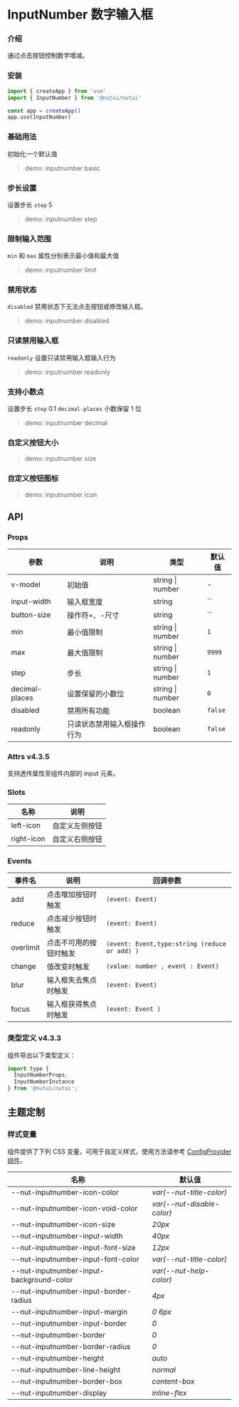 # InputNumber 数字输入框

### 介绍

通过点击按钮控制数字增减。

### 安装

```js
import { createApp } from 'vue'
import { InputNumber } from '@nutui/nutui'

const app = createApp()
app.use(InputNumber)
```

### 基础用法

初始化一个默认值

> demo: inputnumber basic

### 步长设置

设置步长 `step` 5

> demo: inputnumber step

### 限制输入范围

`min` 和 `max` 属性分别表示最小值和最大值

> demo: inputnumber limit

### 禁用状态

`disabled` 禁用状态下无法点击按钮或修改输入框。

> demo: inputnumber disabled

### 只读禁用输入框

`readonly` 设置只读禁用输入框输入行为

> demo: inputnumber readonly

### 支持小数点

设置步长 `step` 0.1 `decimal-places` 小数保留 1 位

> demo: inputnumber decimal

### 自定义按钮大小

> demo: inputnumber size

### 自定义按钮图标

> demo: inputnumber icon

## API

### Props

| 参数 | 说明 | 类型 | 默认值 |
| --- | --- | --- | --- |
| v-model | 初始值 | string \| number | - |
| input-width | 输入框宽度 | string | `` |
| button-size | 操作符+、-尺寸 | string | `` |
| min | 最小值限制 | string \| number | `1` |
| max | 最大值限制 | string \| number | `9999` |
| step | 步长 | string \| number | `1` |
| decimal-places | 设置保留的小数位 | string \| number | `0` |
| disabled | 禁用所有功能 | boolean | `false` |
| readonly | 只读状态禁用输入框操作行为 | boolean | `false` |

### Attrs v4.3.5

支持透传属性至组件内部的 input 元素。

### Slots

| 名称 | 说明 |
| --- | --- |
| left-icon | 自定义左侧按钮 |
| right-icon | 自定义右侧按钮 |

### Events

| 事件名 | 说明 | 回调参数 |
| --- | --- | --- |
| add | 点击增加按钮时触发 | `(event: Event)` |
| reduce | 点击减少按钮时触发 | `(event: Event) ` |
| overlimit | 点击不可用的按钮时触发 | `(event: Event,type:string (reduce or add) )` |
| change | 值改变时触发 | `(value: number , event : Event) ` |
| blur | 输入框失去焦点时触发 | `(event: Event)  ` |
| focus | 输入框获得焦点时触发 | `(event: Event ) ` |

### 类型定义 v4.3.3

组件导出以下类型定义：

```js
import type {
  InputNumberProps,
  InputNumberInstance
} from '@nutui/nutui';
```

## 主题定制

### 样式变量

组件提供了下列 CSS 变量，可用于自定义样式，使用方法请参考 [ConfigProvider 组件](#/zh-CN/component/configprovider)。

| 名称 | 默认值 |
| --- | --- |
| --nut-inputnumber-icon-color | _var(--nut-title-color)_ |
| --nut-inputnumber-icon-void-color | _var(--nut-disable-color)_ |
| --nut-inputnumber-icon-size | _20px_ |
| --nut-inputnumber-input-width | _40px_ |
| --nut-inputnumber-input-font-size | _12px_ |
| --nut-inputnumber-input-font-color | _var(--nut-title-color)_ |
| --nut-inputnumber-input-background-color | _var(--nut-help-color)_ |
| --nut-inputnumber-input-border-radius | _4px_ |
| --nut-inputnumber-input-margin | _0 6px_ |
| --nut-inputnumber-input-border | _0_ |
| --nut-inputnumber-border | _0_ |
| --nut-inputnumber-border-radius | _0_ |
| --nut-inputnumber-height | _auto_ |
| --nut-inputnumber-line-height | _normal_ |
| --nut-inputnumber-border-box | _content-box_ |
| --nut-inputnumber-display | _inline-flex_ |
